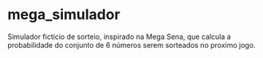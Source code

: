 # mega_simulador
Simulador fictício de sorteio, inspirado na Mega Sena, que calcula a probabilidade do conjunto de 6 números serem sorteados no proximo jogo. 
